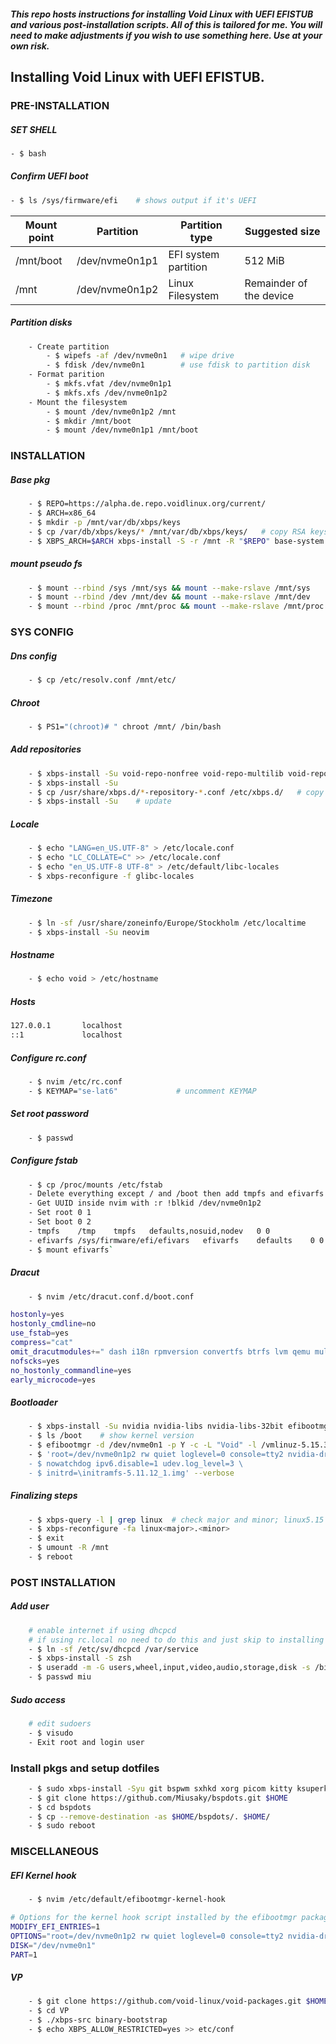 ##### This repo hosts instructions for installing Void Linux with UEFI EFISTUB and various post-installation scripts. All of this is tailored for me. You will need to make adjustments if you wish to use something here. Use at your own risk.

## Installing Void Linux with UEFI EFISTUB. 

### PRE-INSTALLATION

##### SET SHELL
```sh
- $ bash
```

##### Confirm UEFI boot
```sh
- $ ls /sys/firmware/efi    # shows output if it's UEFI
```

Mount point | Partition | Partition type | Suggested size
| --- | --- | --- | --- |
| /mnt/boot | /dev/nvme0n1p1 | EFI system partition | 512 MiB |
| /mnt | /dev/nvme0n1p2 | Linux Filesystem | Remainder of the device |


##### Partition disks
```sh
    - Create partition
        - $ wipefs -af /dev/nvme0n1   # wipe drive
        - $ fdisk /dev/nvme0n1        # use fdisk to partition disk
    - Format parition
        - $ mkfs.vfat /dev/nvme0n1p1
        - $ mkfs.xfs /dev/nvme0n1p2
    - Mount the filesystem
        - $ mount /dev/nvme0n1p2 /mnt
        - $ mkdir /mnt/boot
        - $ mount /dev/nvme0n1p1 /mnt/boot
```

### INSTALLATION

##### Base pkg
```sh
    - $ REPO=https://alpha.de.repo.voidlinux.org/current/
    - $ ARCH=x86_64
    - $ mkdir -p /mnt/var/db/xbps/keys
    - $ cp /var/db/xbps/keys/* /mnt/var/db/xbps/keys/   # copy RSA keys
    - $ XBPS_ARCH=$ARCH xbps-install -S -r /mnt -R "$REPO" base-system
```

##### mount pseudo fs
```sh
    - $ mount --rbind /sys /mnt/sys && mount --make-rslave /mnt/sys
    - $ mount --rbind /dev /mnt/dev && mount --make-rslave /mnt/dev
    - $ mount --rbind /proc /mnt/proc && mount --make-rslave /mnt/proc
```

### SYS CONFIG

##### Dns config
```sh
    - $ cp /etc/resolv.conf /mnt/etc/
```

##### Chroot
```sh
    - $ PS1="(chroot)# " chroot /mnt/ /bin/bash
```

##### Add repositories
```sh
    - $ xbps-install -Su void-repo-nonfree void-repo-multilib void-repo-multilib-nonfree
    - $ xbps-install -Su
    - $ cp /usr/share/xbps.d/*-repository-*.conf /etc/xbps.d/   # copy mirrors
    - $ xbps-install -Su    # update
```

##### Locale
```sh
    - $ echo "LANG=en_US.UTF-8" > /etc/locale.conf
    - $ echo "LC_COLLATE=C" >> /etc/locale.conf
    - $ echo "en_US.UTF-8 UTF-8" > /etc/default/libc-locales
    - $ xbps-reconfigure -f glibc-locales
```

##### Timezone
```sh
    - $ ln -sf /usr/share/zoneinfo/Europe/Stockholm /etc/localtime
    - $ xbps-install -Su neovim
```

##### Hostname
```sh
    - $ echo void > /etc/hostname
```

##### Hosts
```sh
127.0.0.1       localhost
::1             localhost
```

##### Configure rc.conf
```sh
    - $ nvim /etc/rc.conf
    - $ KEYMAP="se-lat6"             # uncomment KEYMAP
```

##### Set root password
```sh
    - $ passwd
```

##### Configure fstab
```sh
    - $ cp /proc/mounts /etc/fstab
    - Delete everything except / and /boot then add tmpfs and efivarfs:
    - Get UUID inside nvim with :r !blkid /dev/nvme0n1p2
    - Set root 0 1
    - Set boot 0 2
    - tmpfs    /tmp    tmpfs   defaults,nosuid,nodev   0 0
    - efivarfs /sys/firmware/efi/efivars   efivarfs    defaults    0 0
    - $ mount efivarfs`
```

##### Dracut
```sh
    - $ nvim /etc/dracut.conf.d/boot.conf
```

```sh
hostonly=yes
hostonly_cmdline=no
use_fstab=yes
compress="cat"
omit_dracutmodules+=" dash i18n rpmversion convertfs btrfs lvm qemu multipatch qemu-net lunmask fstab-sys securityfs biosdevname dmraid dmsquash-live mdraid nbd nfs "
nofscks=yes
no_hostonly_commandline=yes
early_microcode=yes
```

##### Bootloader
```sh
    - $ xbps-install -Su nvidia nvidia-libs nvidia-libs-32bit efibootmgr
    - $ ls /boot    # show kernel version
    - $ efibootmgr -d /dev/nvme0n1 -p Y -c -L "Void" -l /vmlinuz-5.15.36_1 -u \         # Y = partition number.
    - $ 'root=/dev/nvme0n1p2 rw quiet loglevel=0 console=tty2 nvidia-drm.modeset=1 \
    - $ nowatchdog ipv6.disable=1 udev.log_level=3 \
    - $ initrd=\initramfs-5.11.12_1.img' --verbose
```

##### Finalizing steps
```sh
    - $ xbps-query -l | grep linux  # check major and minor; linux5.15
    - $ xbps-reconfigure -fa linux<major>.<minor>
    - $ exit
    - $ umount -R /mnt
    - $ reboot
```

### POST INSTALLATION

##### Add user
```sh
    # enable internet if using dhcpcd
    # if using rc.local no need to do this and just skip to installing zsh and add user.
    - $ ln -sf /etc/sv/dhcpcd /var/service
    - $ xbps-install -S zsh
    - $ useradd -m -G users,wheel,input,video,audio,storage,disk -s /bin/zsh miu
    - $ passwd miu
```

##### Sudo access
```sh
    # edit sudoers
    - $ visudo
    - Exit root and login user
```

### Install pkgs and setup dotfiles

```sh
    - $ sudo xbps-install -Syu git bspwm sxhkd xorg picom kitty ksuperkey rofi xfce4-power-manager polybar lxappearance polkit-gnome elogind firefox mpd mpc ncmpcpp mpv easyeffects
    - $ git clone https://github.com/Miusaky/bspdots.git $HOME
    - $ cd bspdots
    - $ cp --remove-destination -as $HOME/bspdots/. $HOME/
    - $ sudo reboot
```

### MISCELLANEOUS

##### EFI Kernel hook
```sh
    - $ nvim /etc/default/efibootmgr-kernel-hook
```

```sh
# Options for the kernel hook script installed by the efibootmgr package.
MODIFY_EFI_ENTRIES=1
OPTIONS="root=/dev/nvme0n1p2 rw quiet loglevel=0 console=tty2 nvidia-drm.modeset=1 nowatchdog ipv6.disable=1 udev.log_level=3"
DISK="/dev/nvme0n1"
PART=1
```

##### VP
```sh
    - $ git clone https://github.com/void-linux/void-packages.git $HOME/.local/VP
    - $ cd VP
    - $ ./xbps-src binary-bootstrap
    - $ echo XBPS_ALLOW_RESTRICTED=yes >> etc/conf
```
